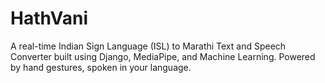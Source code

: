 # HathVani
A real-time Indian Sign Language (ISL) to Marathi Text and Speech Converter built using Django, MediaPipe, and Machine Learning. Powered by hand gestures, spoken in your language.
